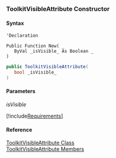 ﻿### ToolkitVisibleAttribute Constructor

#### Syntax

```vbnet
'Declaration

Public Function New( _
   ByVal _isVisible_ As Boolean _
)
```

```csharp
public ToolkitVisibleAttribute( 
   bool _isVisible_
)
```

#### Parameters

_isVisible_

[!include[Requirements](../partials/requirements.md)]

#### Reference

[ToolkitVisibleAttribute Class](fcSDK~FChoice.Foundation.Clarify.Attributes.ToolkitVisibleAttribute.md)  
[ToolkitVisibleAttribute Members](fcSDK~FChoice.Foundation.Clarify.Attributes.ToolkitVisibleAttribute_members.md)